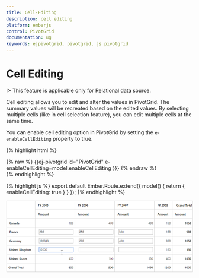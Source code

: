 ```yaml
---
title: Cell-Editing
description: cell editing
platform: emberjs
control: PivotGrid
documentation: ug
keywords: ejpivotgrid, pivotgrid, js pivotgrid
---
```


# Cell Editing

I> This feature is applicable only for Relational data source.

Cell editing allows you to edit and alter the values in PivotGrid. The summary values will be recreated based on the edited values. By selecting multiple cells (like in cell selection feature), you can edit multiple cells at the same time.
  
You can enable cell editing option in PivotGrid by setting the `e-enableCellEditing` property to true.

{% highlight html %}
	<div class="e-control">
	{% raw %}
	{{ej-pivotgrid id="PivotGrid" e-enableCellEditing=model.enableCellEditing }}}
	{% endraw %}
	</div>
{% endhighlight %}

{% highlight js %}
    export default Ember.Route.extend({
        model() {
            return {
            	enableCellEditing: true
           }
        }
    });
{% endhighlight %}

![](Cell-Editing_images/celleditingclient.png)


